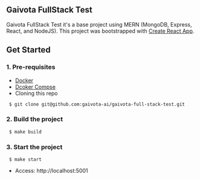 ## Gaivota FullStack Test

Gaivota FullStack Test it's a base project using MERN (MongoDB, Express, React, and NodeJS).
This project was bootstrapped with [Create React App](https://github.com/facebook/create-react-app).

## Get Started

### 1. Pre-requisites

- [Docker](hhttps://docs.docker.com/)
- [Dcoker Compse](https://docs.docker.com/compose/install/)
- Cloning this repo
```
 $ git clone git@github.com:gaivota-ai/gaivota-full-stack-test.git
```

### 2. Build the project

```
 $ make build
```



### 3. Start the project

```
 $ make start
```

- Access: http://localhost:5001
